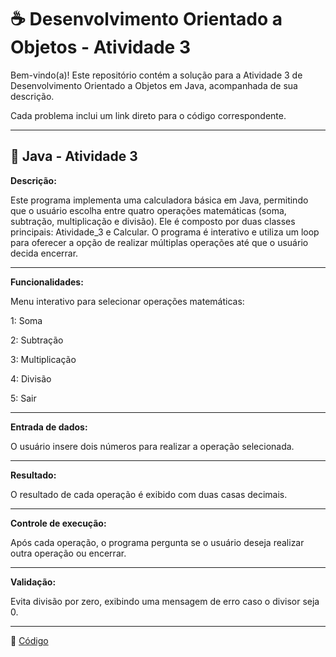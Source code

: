 # ☕ Desenvolvimento Orientado a Objetos - Atividade 3

Bem-vindo(a)! Este repositório contém a solução para a Atividade 3 de Desenvolvimento Orientado a Objetos em Java, acompanhada de sua descrição.  

Cada problema inclui um link direto para o código correspondente. 

---

## 📄 Java - Atividade 3
  
**Descrição:**

Este programa implementa uma calculadora básica em Java, permitindo que o usuário escolha entre quatro operações matemáticas (soma, subtração, multiplicação e divisão). Ele é composto por duas classes principais: Atividade_3 e Calcular. O programa é interativo e utiliza um loop para oferecer a opção de realizar múltiplas operações até que o usuário decida encerrar.

---

**Funcionalidades:**

Menu interativo para selecionar operações matemáticas:

1: Soma

2: Subtração

3: Multiplicação

4: Divisão

5: Sair

---

**Entrada de dados:**

O usuário insere dois números para realizar a operação selecionada.

---

**Resultado:**

O resultado de cada operação é exibido com duas casas decimais.

---

**Controle de execução:**

Após cada operação, o programa pergunta se o usuário deseja realizar outra operação ou encerrar.

---

**Validação:**

Evita divisão por zero, exibindo uma mensagem de erro caso o divisor seja 0.

---

🔗 [Código](https://github.com/Miguel-Russo/Faculdade/tree/main/2%C2%B0%20Semestre%20-%202024_2/Desenvolvimento%20Orientado%20a%20Objetos/Atividade_3)
